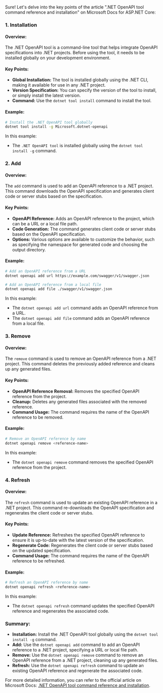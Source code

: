 Sure! Let's delve into the key points of the article ".NET OpenAPI tool command reference and installation" on Microsoft Docs for ASP.NET Core:

### 1. Installation

#### Overview:
The .NET OpenAPI tool is a command-line tool that helps integrate OpenAPI specifications into .NET projects. Before using the tool, it needs to be installed globally on your development environment.

#### Key Points:
- **Global Installation:** The tool is installed globally using the .NET CLI, making it available for use in any .NET project.
- **Version Specification:** You can specify the version of the tool to install, or simply install the latest version.
- **Command:** Use the `dotnet tool install` command to install the tool.

#### Example:
```bash
# Install the .NET OpenAPI tool globally
dotnet tool install -g Microsoft.dotnet-openapi
```

In this example:
- The `.NET OpenAPI tool` is installed globally using the `dotnet tool install -g` command.

### 2. Add

#### Overview:
The `add` command is used to add an OpenAPI reference to a .NET project. This command downloads the OpenAPI specification and generates client code or server stubs based on the specification.

#### Key Points:
- **OpenAPI Reference:** Adds an OpenAPI reference to the project, which can be a URL or a local file path.
- **Code Generation:** The command generates client code or server stubs based on the OpenAPI specification.
- **Options:** Various options are available to customize the behavior, such as specifying the namespace for generated code and choosing the output directory.

#### Example:
```bash
# Add an OpenAPI reference from a URL
dotnet openapi add url https://example.com/swagger/v1/swagger.json

# Add an OpenAPI reference from a local file
dotnet openapi add file ./swagger/v1/swagger.json
```

In this example:
- The `dotnet openapi add url` command adds an OpenAPI reference from a URL.
- The `dotnet openapi add file` command adds an OpenAPI reference from a local file.

### 3. Remove

#### Overview:
The `remove` command is used to remove an OpenAPI reference from a .NET project. This command deletes the previously added reference and cleans up any generated files.

#### Key Points:
- **OpenAPI Reference Removal:** Removes the specified OpenAPI reference from the project.
- **Cleanup:** Deletes any generated files associated with the removed reference.
- **Command Usage:** The command requires the name of the OpenAPI reference to be removed.

#### Example:
```bash
# Remove an OpenAPI reference by name
dotnet openapi remove <reference-name>
```

In this example:
- The `dotnet openapi remove` command removes the specified OpenAPI reference from the project.

### 4. Refresh

#### Overview:
The `refresh` command is used to update an existing OpenAPI reference in a .NET project. This command re-downloads the OpenAPI specification and regenerates the client code or server stubs.

#### Key Points:
- **Update Reference:** Refreshes the specified OpenAPI reference to ensure it is up-to-date with the latest version of the specification.
- **Regenerate Code:** Regenerates the client code or server stubs based on the updated specification.
- **Command Usage:** The command requires the name of the OpenAPI reference to be refreshed.

#### Example:
```bash
# Refresh an OpenAPI reference by name
dotnet openapi refresh <reference-name>
```

In this example:
- The `dotnet openapi refresh` command updates the specified OpenAPI reference and regenerates the associated code.

### Summary:

- **Installation:** Install the .NET OpenAPI tool globally using the `dotnet tool install -g` command.
- **Add:** Use the `dotnet openapi add` command to add an OpenAPI reference to a .NET project, specifying a URL or local file path.
- **Remove:** Use the `dotnet openapi remove` command to remove an OpenAPI reference from a .NET project, cleaning up any generated files.
- **Refresh:** Use the `dotnet openapi refresh` command to update an existing OpenAPI reference and regenerate the associated code.

For more detailed information, you can refer to the official article on Microsoft Docs: [.NET OpenAPI tool command reference and installation](https://docs.microsoft.com/en-us/dotnet/core/tools/dotnet-openapi).